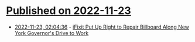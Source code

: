 # [Published on 2022-11-23](index.md)

* [2022-11-23, 02:04:36](https://news.ycombinator.com/item?id=33714214) - [iFixit Put Up Right to Repair Billboard Along New York Governor's Drive to Work](https://pirg.org/updates/update-new-billboard-reminds-new-york-gov-hochul-to-sign-right-to-repair-law/)
